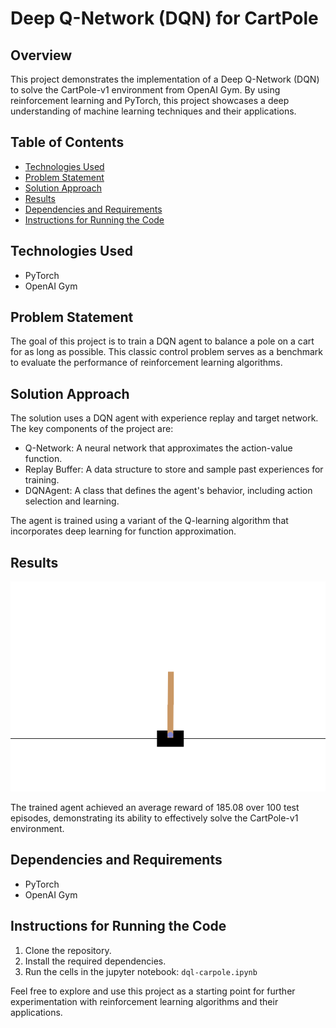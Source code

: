 # Deep Q-Network (DQN) for CartPole

## Overview
This project demonstrates the implementation of a Deep Q-Network (DQN) to solve the CartPole-v1 environment from OpenAI Gym. By using reinforcement learning and PyTorch, this project showcases a deep understanding of machine learning techniques and their applications.

## Table of Contents
- [Technologies Used](#technologies-used)
- [Problem Statement](#problem-statement)
- [Solution Approach](#solution-approach)
- [Results](#results)
- [Dependencies and Requirements](#dependencies-and-requirements)
- [Instructions for Running the Code](#instructions-for-running-the-code)

## Technologies Used
- PyTorch
- OpenAI Gym

## Problem Statement
The goal of this project is to train a DQN agent to balance a pole on a cart for as long as possible. This classic control problem serves as a benchmark to evaluate the performance of reinforcement learning algorithms.

## Solution Approach
The solution uses a DQN agent with experience replay and target network. The key components of the project are:
- Q-Network: A neural network that approximates the action-value function.
- Replay Buffer: A data structure to store and sample past experiences for training.
- DQNAgent: A class that defines the agent's behavior, including action selection and learning.

The agent is trained using a variant of the Q-learning algorithm that incorporates deep learning for function approximation.

## Results
![Agent Performance](agent_performance.gif)

The trained agent achieved an average reward of 185.08 over 100 test episodes, demonstrating its ability to effectively solve the CartPole-v1 environment.

## Dependencies and Requirements
- PyTorch
- OpenAI Gym

## Instructions for Running the Code
1. Clone the repository.
2. Install the required dependencies.
3. Run the cells in the jupyter notebook: `dql-carpole.ipynb`

Feel free to explore and use this project as a starting point for further experimentation with reinforcement learning algorithms and their applications.
